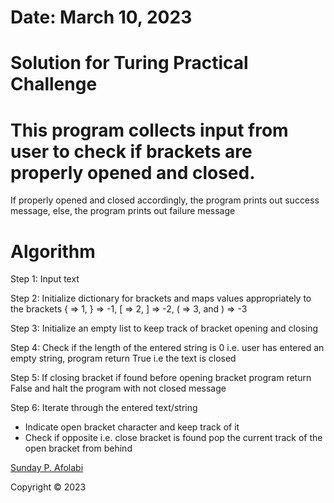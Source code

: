 # Date: March 10, 2023

# Solution for Turing Practical Challenge

# This program collects input from user to check if brackets are properly opened and closed.

If properly opened and closed accordingly, the program prints out success message, else, the program prints out failure message

# Algorithm 

Step 1: Input text

Step 2: Initialize dictionary for brackets and maps values appropriately to the brackets { => 1, } => -1, [ => 2, ] => -2, ( => 3, and ) => -3

Step 3: Initialize an empty list to keep track of bracket opening and closing

Step 4: Check if the length of the entered string is 0 i.e. user has entered an empty string, program return True i.e the text is closed

Step 5: If closing bracket if found before opening bracket program return False and halt the program with not closed message

Step 6: Iterate through the entered text/string
- Indicate open bracket character and keep track of it
- Check if opposite i.e. close bracket is found pop the current track of the open bracket from behind

[Sunday P. Afolabi](https://bit.ly/31Av5Ei)

Copyright &copy; 2023



